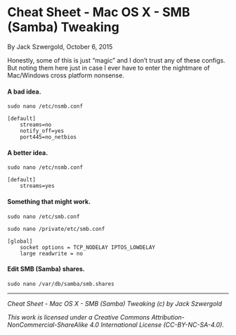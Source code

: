 # Cheat Sheet - Mac OS X - SMB (Samba) Tweaking

By Jack Szwergold, October 6, 2015

Honestly, some of this is just “magic” and I don’t trust any of these configs. But noting them here just in case I ever have to enter the nightmare of Mac/Windows cross platform nonsense.

#### A bad idea.

    sudo nano /etc/nsmb.conf

	[default]
	    streams=no
	    notify_off=yes
	    port445=no_netbios

#### A better idea.

    sudo nano /etc/nsmb.conf

	[default]
	    streams=yes

#### Something that might work.

	sudo nano /etc/smb.conf
	
	sudo nano /private/etc/smb.conf

	[global]
	    socket options = TCP_NODELAY IPTOS_LOWDELAY
	    large readwrite = no

#### Edit SMB (Samba) shares.

	sudo nano /var/db/samba/smb.shares

***

*Cheat Sheet - Mac OS X - SMB (Samba) Tweaking (c) by Jack Szwergold*

*This work is licensed under a Creative Commons Attribution-NonCommercial-ShareAlike 4.0 International License (CC-BY-NC-SA-4.0).*